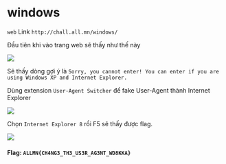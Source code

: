 # windows
`web`
Link `http://chall.all.mn/windows/`

Đầu tiên khi vào trang web sẽ thấy như thế này

![](https://i.imgur.com/h91Esai.png)

Sẽ thấy dòng gợi ý là 
`Sorry, you cannot enter!
You can enter if you are using Windows XP and Internet Explorer.`

Dùng extension `User-Agent Switcher` để fake User-Agent thành Internet Explorer 

![](https://i.imgur.com/o5Md9ej.png)

Chọn `Internet Explorer 8` rồi F5 sẽ thấy được flag.

![](https://i.imgur.com/k1eefmt.png)

#### Flag: `ALLMN{CH4NG3_TH3_US3R_AG3NT_WD8KKA}`
